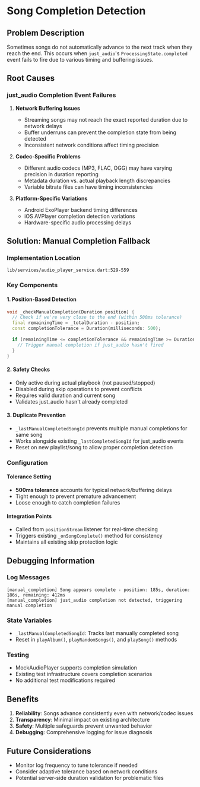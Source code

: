 # Song Completion Detection

## Problem Description

Sometimes songs do not automatically advance to the next track when they reach the end. This occurs when `just_audio`'s `ProcessingState.completed` event fails to fire due to various timing and buffering issues.

## Root Causes

### just_audio Completion Event Failures

1. **Network Buffering Issues**
   - Streaming songs may not reach the exact reported duration due to network delays
   - Buffer underruns can prevent the completion state from being detected
   - Inconsistent network conditions affect timing precision

2. **Codec-Specific Problems** 
   - Different audio codecs (MP3, FLAC, OGG) may have varying precision in duration reporting
   - Metadata duration vs. actual playback length discrepancies
   - Variable bitrate files can have timing inconsistencies

3. **Platform-Specific Variations**
   - Android ExoPlayer backend timing differences
   - iOS AVPlayer completion detection variations
   - Hardware-specific audio processing delays

## Solution: Manual Completion Fallback

### Implementation Location
`lib/services/audio_player_service.dart:529-559`

### Key Components

#### 1. Position-Based Detection
```dart
void _checkManualCompletion(Duration position) {
  // Check if we're very close to the end (within 500ms tolerance)
  final remainingTime = _totalDuration - position;
  const completionTolerance = Duration(milliseconds: 500);
  
  if (remainingTime <= completionTolerance && remainingTime >= Duration.zero) {
    // Trigger manual completion if just_audio hasn't fired
  }
}
```

#### 2. Safety Checks
- Only active during actual playbook (not paused/stopped)
- Disabled during skip operations to prevent conflicts  
- Requires valid duration and current song
- Validates just_audio hasn't already completed

#### 3. Duplicate Prevention
- `_lastManualCompletedSongId` prevents multiple manual completions for same song
- Works alongside existing `_lastCompletedSongId` for just_audio events
- Reset on new playlist/song to allow proper completion detection

### Configuration

#### Tolerance Setting
- **500ms tolerance** accounts for typical network/buffering delays
- Tight enough to prevent premature advancement
- Loose enough to catch completion failures

#### Integration Points
- Called from `positionStream` listener for real-time checking
- Triggers existing `_onSongComplete()` method for consistency
- Maintains all existing skip protection logic

## Debugging Information

### Log Messages
```
[manual_completion] Song appears complete - position: 185s, duration: 186s, remaining: 412ms
[manual_completion] just_audio completion not detected, triggering manual completion
```

### State Variables
- `_lastManualCompletedSongId`: Tracks last manually completed song
- Reset in `playAlbum()`, `playRandomSongs()`, and `playSong()` methods

### Testing
- MockAudioPlayer supports completion simulation
- Existing test infrastructure covers completion scenarios  
- No additional test modifications required

## Benefits

1. **Reliability**: Songs advance consistently even with network/codec issues
2. **Transparency**: Minimal impact on existing architecture  
3. **Safety**: Multiple safeguards prevent unwanted behavior
4. **Debugging**: Comprehensive logging for issue diagnosis

## Future Considerations

- Monitor log frequency to tune tolerance if needed
- Consider adaptive tolerance based on network conditions
- Potential server-side duration validation for problematic files
